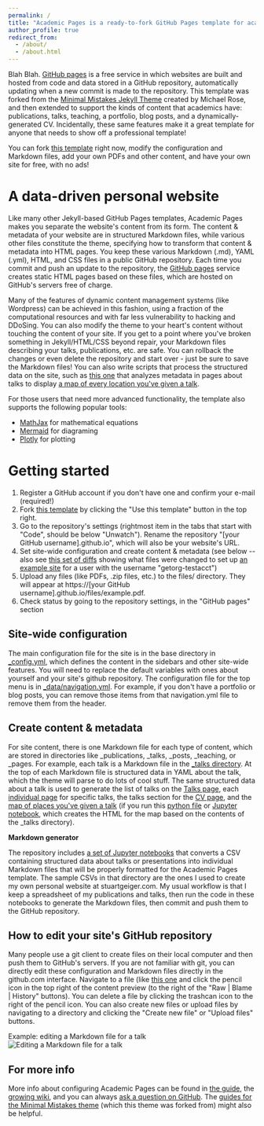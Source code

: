 ```yaml
---
permalink: /
title: "Academic Pages is a ready-to-fork GitHub Pages template for academic personal websites"
author_profile: true
redirect_from: 
  - /about/
  - /about.html
---
```


Blah Blah. [GitHub pages](https://pages.github.com) is a free service in which websites are built and hosted from code and data stored in a GitHub repository, automatically updating when a new commit is made to the repository. This template was forked from the [Minimal Mistakes Jekyll Theme](https://mmistakes.github.io/minimal-mistakes/) created by Michael Rose, and then extended to support the kinds of content that academics have: publications, talks, teaching, a portfolio, blog posts, and a dynamically-generated CV. Incidentally, these same features make it a great template for anyone that needs to show off a professional template!

 You can fork [this template](https://github.com/academicpages/academicpages.github.io) right now, modify the configuration and Markdown files, add your own PDFs and other content, and have your own site for free, with no ads!

A data-driven personal website
======
Like many other Jekyll-based GitHub Pages templates, Academic Pages makes you separate the website's content from its form. The content & metadata of your website are in structured Markdown files, while various other files constitute the theme, specifying how to transform that content & metadata into HTML pages. You keep these various Markdown (.md), YAML (.yml), HTML, and CSS files in a public GitHub repository. Each time you commit and push an update to the repository, the [GitHub pages](https://pages.github.com/) service creates static HTML pages based on these files, which are hosted on GitHub's servers free of charge.

Many of the features of dynamic content management systems (like Wordpress) can be achieved in this fashion, using a fraction of the computational resources and with far less vulnerability to hacking and DDoSing. You can also modify the theme to your heart's content without touching the content of your site. If you get to a point where you've broken something in Jekyll/HTML/CSS beyond repair, your Markdown files describing your talks, publications, etc. are safe. You can rollback the changes or even delete the repository and start over - just be sure to save the Markdown files! You can also write scripts that process the structured data on the site, such as [this one](https://github.com/academicpages/academicpages.github.io/blob/master/talkmap.ipynb) that analyzes metadata in pages about talks to display [a map of every location you've given a talk](https://academicpages.github.io/talkmap.html).

For those users that need more advanced functionality, the template also supports the following popular tools:
- [MathJax](https://www.mathjax.org/) for mathematical equations
- [Mermaid](https://mermaid.js.org/) for diagraming
- [Plotly](https://plotly.com/javascript/) for plotting

Getting started
======
1. Register a GitHub account if you don't have one and confirm your e-mail (required!)
1. Fork [this template](https://github.com/academicpages/academicpages.github.io) by clicking the "Use this template" button in the top right. 
1. Go to the repository's settings (rightmost item in the tabs that start with "Code", should be below "Unwatch"). Rename the repository "[your GitHub username].github.io", which will also be your website's URL.
1. Set site-wide configuration and create content & metadata (see below -- also see [this set of diffs](http://archive.is/3TPas) showing what files were changed to set up [an example site](https://getorg-testacct.github.io) for a user with the username "getorg-testacct")
1. Upload any files (like PDFs, .zip files, etc.) to the files/ directory. They will appear at https://[your GitHub username].github.io/files/example.pdf.  
1. Check status by going to the repository settings, in the "GitHub pages" section

Site-wide configuration
------
The main configuration file for the site is in the base directory in [_config.yml](https://github.com/academicpages/academicpages.github.io/blob/master/_config.yml), which defines the content in the sidebars and other site-wide features. You will need to replace the default variables with ones about yourself and your site's github repository. The configuration file for the top menu is in [_data/navigation.yml](https://github.com/academicpages/academicpages.github.io/blob/master/_data/navigation.yml). For example, if you don't have a portfolio or blog posts, you can remove those items from that navigation.yml file to remove them from the header. 

Create content & metadata
------
For site content, there is one Markdown file for each type of content, which are stored in directories like _publications, _talks, _posts, _teaching, or _pages. For example, each talk is a Markdown file in the [_talks directory](https://github.com/academicpages/academicpages.github.io/tree/master/_talks). At the top of each Markdown file is structured data in YAML about the talk, which the theme will parse to do lots of cool stuff. The same structured data about a talk is used to generate the list of talks on the [Talks page](https://academicpages.github.io/talks), each [individual page](https://academicpages.github.io/talks/2012-03-01-talk-1) for specific talks, the talks section for the [CV page](https://academicpages.github.io/cv), and the [map of places you've given a talk](https://academicpages.github.io/talkmap.html) (if you run this [python file](https://github.com/academicpages/academicpages.github.io/blob/master/talkmap.py) or [Jupyter notebook](https://github.com/academicpages/academicpages.github.io/blob/master/talkmap.ipynb), which creates the HTML for the map based on the contents of the _talks directory).

**Markdown generator**

The repository includes [a set of Jupyter notebooks](https://github.com/academicpages/academicpages.github.io/tree/master/markdown_generator
) that converts a CSV containing structured data about talks or presentations into individual Markdown files that will be properly formatted for the Academic Pages template. The sample CSVs in that directory are the ones I used to create my own personal website at stuartgeiger.com. My usual workflow is that I keep a spreadsheet of my publications and talks, then run the code in these notebooks to generate the Markdown files, then commit and push them to the GitHub repository.

How to edit your site's GitHub repository
------
Many people use a git client to create files on their local computer and then push them to GitHub's servers. If you are not familiar with git, you can directly edit these configuration and Markdown files directly in the github.com interface. Navigate to a file (like [this one](https://github.com/academicpages/academicpages.github.io/blob/master/_talks/2012-03-01-talk-1.md) and click the pencil icon in the top right of the content preview (to the right of the "Raw | Blame | History" buttons). You can delete a file by clicking the trashcan icon to the right of the pencil icon. You can also create new files or upload files by navigating to a directory and clicking the "Create new file" or "Upload files" buttons. 

Example: editing a Markdown file for a talk
![Editing a Markdown file for a talk](/images/editing-talk.png)

For more info
------
More info about configuring Academic Pages can be found in [the guide](https://academicpages.github.io/markdown/), the [growing wiki](https://github.com/academicpages/academicpages.github.io/wiki), and you can always [ask a question on GitHub](https://github.com/academicpages/academicpages.github.io/discussions). The [guides for the Minimal Mistakes theme](https://mmistakes.github.io/minimal-mistakes/docs/configuration/) (which this theme was forked from) might also be helpful.
